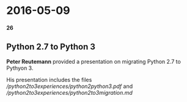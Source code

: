 # 2016-05-09
#### 26

## Python 2.7 to Python 3

**Peter Reutemann** provided a presentation on migrating Python 2.7 to Pythyon 3.

His presentation includes the files */python2to3experiences/python2python3.pdf* 
and */python2to3experiences/python2to3migration.md*
